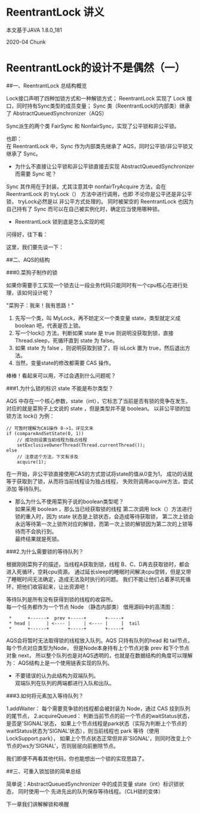 
# ReentrantLock 讲义

本文基于JAVA 1.8.0_181

2020-04         Chunk



# ReentrantLock的设计不是偶然（一）

##一、ReentrantLock 总结构概览

Lock接口声明了四种加锁方式和一种解锁方式；
ReentrantLock 实现了 Lock 接口，同时持有Sync类型的成员变量；
Sync 类（ReentrantLock的内部类）继承了 AbstractQueuedSynchronizer（AQS） 

Sync派生的两个类 FairSync 和 NonfairSync，实现了公平锁和非公平锁。

也即：  
在 ReentrantLock 中，Sync 作为内部类先继承了 AQS，同时公平锁/非公平锁又继承了 Sync。 


- 为什么不直接让公平锁和非公平锁直接去实现 AbstractQueuedSynchronizer 而需要 Sync 呢？

Sync 其作用在于封装，尤其注意其中 nonfairTryAcquire 方法，会在 ReentrantLock 
的 tryLock（） 方法中进行调用，也即 不论你是公平还是非公平锁， tryLock必然是以
非公平方式处理的。
同时被架空的 ReentrantLock 也因为自己持有了 Sync 而可以在自己被实例化时，确定应当使用哪种锁。  



- ReentrantLock 锁到底是怎么实现的呢

问得好，往下看：


这里，我们要先谈一下：

##二、AQS的结构

###0.菜狗子制作的锁

如果你需要手工实现一个锁去让一段业务代码只能同时有一个cpu核心在进行处理，该如何设计呢？ 

"菜狗子：我来！我有思路！" 

1. 先写一个类，叫 MyLock，再不妨定义一个类变量 state，类型就定义成boolean 吧，代表是否上锁。 
2. 写一个lock() 方法，判断如果 state 是 true 则说明没获取到锁，直接 Thread.sleep，死循环直到 state 为 false。
3. 如果 state 为 false ，则说明获取到锁了，将 isLock 置为 true，然后退出方法。 
4. 当然，变量state的修改都需要 CAS 操作。 

棒棒！看起来可以用，不过会遇到什么问题呢？ 



###1.为什么锁的标识 state 不能是布尔类型？

AQS 中存在一个核心参数，state（int），它标志了当前是否有锁的竞争在发生。  
对应的就是菜狗子上文说的 state ，但是类型并不是 boolean。 
以非公平锁的加锁方法 lock() 为例：
    
    // 可暂时理解为CAS操作 0->1，详见文末 
    if (compareAndSetState(0, 1))
        // 成功则设置当前线程为独占线程
        setExclusiveOwnerThread(Thread.currentThread());
    else
        // 注意这个方法，下文有涉及
        acquire(1);
                
在一开始，非公平锁直接使用CAS的方式尝试将state的值从0变为1，
成功的话就等于获取到了锁，从而将当前线程设为独占线程，
失败则调用acquire方法，尝试添加 等待队列。

- 那么为什么不使用菜狗子说的boolean类型呢？  
如果采用 boolean ，那么当已经获取锁的线程 第二次调用 lock（）方法进行锁的重入时，因为 state 状态是上锁状态，会造成等待获取锁，
第二次上锁会永远等待第一次上锁所对应的解锁，而第一次上锁的解锁因为第二次的上锁等待而不会执行到。  
最终结果就是死锁。

###2.为什么需要锁的等待队列？

根据刚刚菜狗子的描述，当线程A获取到锁，线程 B、C、D再去获取锁时，都会进入死循环，空耗cpu资源。 
通过延长sleep的睡眠时间解决cpu空转，但是又带了睡眠时间无法确定，造成无法及时执行的问题。
我们不能让他们占着茅坑死循环，把他们收容起来，让出资源吧！

等待队列是所有没有获得到锁的线程的收容所。  
每一个任务都作为一个节点 Node （静态内部类）
借用源码中的高清图： 

     *      +------+  prev +-----+       +-----+
     * head |      | <---- |     | <---- |     |  tail
     *      +------+       +-----+       +-----+

AQS会将暂时无法取得锁的线程放入队列。AQS 只持有队列的head 和 tail节点，每个节点对应类型为Node，
但是Node本身持有上个节点对象 prev 和下个节点对象 next，
所以整个队列也是对AQS透明的，也就是在数据结构的角度可以理解为：
AQS结构上是一个使用链表实现的队列。
- 不要错误的认为此结构为双端队列。  
双端队列在队列的两端都进行入队和出队。


###3.如何将元素加入等待队列？

1.addWaiter： 每个需要竞争锁的线程都会被封装为 Node，通过 CAS 挂到队列的尾节点，
2.acquireQueued： 判断当前节点的前一个节点的waitStatus状态，是否是'SIGNAL'状态，
如果上个节点线程是park状态（实际为判断上个节点的waitStatus状态为'SIGNAL'状态），则当前线程也 park 等待（使用LockSupport.park），
如果上个节点状态正常但并非'SIGNAL'，则同时改变上个节点的ws为'SIGNAL'，否则层层向前删除节点。



我们即便不再看其他代码，你也能想出一个锁的实现思路了。

##三、可重入锁加锁的简单总结

简单说：AbstractQueuedSynchronizer 中的成员变量 state（int）标识锁状态，
同时使用一个 先进先出的队列保存等待线程。（CLH锁的变体）  

下一章我们讲解解锁和唤醒